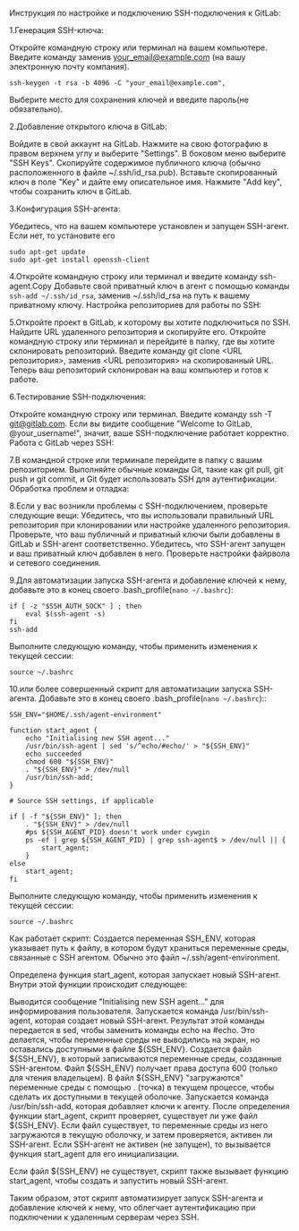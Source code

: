 Инструкция по настройке и подключению SSH-подключения к GitLab:

1.Генерация SSH-ключа:

Откройте командную строку или терминал на вашем компьютере.
Введите команду заменив your_email@example.com (на вашу электронную почту компания).
```
ssh-keygen -t rsa -b 4096 -C "your_email@example.com", 
```
Выберите место для сохранения ключей и введите пароль(не обязательно).

2.Добавление открытого ключа в GitLab:

Войдите в свой аккаунт на GitLab. Нажмите на свою фотографию в правом верхнем углу и выберите "Settings".
В боковом меню выберите "SSH Keys".
Скопируйте содержимое публичного ключа (обычно расположенного в файле ~/.ssh/id_rsa.pub).
Вставьте скопированный ключ в поле "Key" и дайте ему описательное имя.
Нажмите "Add key", чтобы сохранить ключ в GitLab.

3.Конфигурация SSH-агента:

Убедитесь, что на вашем компьютере установлен и запущен SSH-агент.
Если нет, то установите его
```
sudo apt-get update
sudo apt-get install openssh-client
```
4.Откройте командную строку или терминал и введите команду ssh-agent.Copy
Добавьте свой приватный ключ в агент с помощью команды `ssh-add ~/.ssh/id_rsa`, заменив ~/.ssh/id_rsa на путь к вашему приватному ключу.
Настройка репозиториев для работы по SSH:

5.Откройте проект в GitLab, к которому вы хотите подключиться по SSH.
Найдите URL удаленного репозитория и скопируйте его.
Откройте командную строку или терминал и перейдите в папку, где вы хотите склонировать репозиторий.
Введите команду git clone <URL репозитория>, заменив <URL репозитория> на скопированный URL.
Теперь ваш репозиторий склонирован на ваш компьютер и готов к работе.

6.Тестирование SSH-подключения:

Откройте командную строку или терминал.
Введите команду ssh -T git@gitlab.com.
Если вы видите сообщение "Welcome to GitLab, @your_username!", значит, ваше SSH-подключение работает корректно.
Работа с GitLab через SSH:

7.В командной строке или терминале перейдите в папку с вашим репозиторием.
Выполняйте обычные команды Git, такие как git pull, git push и git commit, и Git будет использовать SSH для аутентификации.
Обработка проблем и отладка:

8.Если у вас возникли проблемы с SSH-подключением, проверьте следующие вещи:
Убедитесь, что вы использовали правильный URL репозитория при клонировании или настройке удаленного репозитория.
Проверьте, что ваш публичный и приватный ключи были добавлены в GitLab и SSH-агент соответственно.
Убедитесь, что SSH-агент запущен и ваш приватный ключ добавлен в него.
Проверьте настройки файрвола и сетевого соединения.


9.Для автоматизации запуска SSH-агента и добавление ключей к нему, добавьте это в конец своего .bash_profile(`nano ~/.bashrc`):

```
if [ -z "$SSH_AUTH_SOCK" ] ; then
    eval $(ssh-agent -s)
fi
ssh-add
```
Выполните следующую команду, чтобы применить изменения к текущей сессии:
```
source ~/.bashrc
```
10.или более совершенный скрипт для автоматизации запуска SSH-агента. Добавьте это в конец своего .bash_profile(`nano ~/.bashrc`)::
```
SSH_ENV="$HOME/.ssh/agent-environment"

function start_agent {
    echo "Initialising new SSH agent..."
    /usr/bin/ssh-agent | sed 's/^echo/#echo/' > "${SSH_ENV}"
    echo succeeded
    chmod 600 "${SSH_ENV}"
    . "${SSH_ENV}" > /dev/null
    /usr/bin/ssh-add;
}

# Source SSH settings, if applicable

if [ -f "${SSH_ENV}" ]; then
    . "${SSH_ENV}" > /dev/null
    #ps ${SSH_AGENT_PID} doesn't work under cywgin
    ps -ef | grep ${SSH_AGENT_PID} | grep ssh-agent$ > /dev/null || {
        start_agent;
    }
else
    start_agent;
fi
```
Выполните следующую команду, чтобы применить изменения к текущей сессии:
```
source ~/.bashrc
```
Как работает скрипт:
Создается переменная SSH_ENV, которая указывает путь к файлу, в котором будут храниться переменные среды, связанные с SSH агентом. Обычно это файл ~/.ssh/agent-environment.

Определена функция start_agent, которая запускает новый SSH-агент. Внутри этой функции происходит следующее:

Выводится сообщение "Initialising new SSH agent..." для информирования пользователя.
Запускается команда /usr/bin/ssh-agent, которая создает новый SSH-агент. Результат этой команды передается в sed, чтобы заменить команды echo на #echo. Это делается, чтобы переменные среды не выводились на экран, но оставались доступными в файле ${SSH_ENV}.
Создается файл ${SSH_ENV}, в который записываются переменные среды, созданные SSH-агентом.
Файл ${SSH_ENV} получает права доступа 600 (только для чтения владельцем).
В файл ${SSH_ENV} "загружаются" переменные среды с помощью . (точка) в текущем процессе, чтобы сделать их доступными в текущей оболочке.
Запускается команда /usr/bin/ssh-add, которая добавляет ключи к агенту.
После определения функции start_agent, скрипт проверяет, существует ли уже файл ${SSH_ENV}. Если файл существует, то переменные среды из него загружаются в текущую оболочку, и затем проверяется, активен ли SSH-агент. Если SSH-агент не активен (не запущен), то вызывается функция start_agent для его инициализации.

Если файл ${SSH_ENV} не существует, скрипт также вызывает функцию start_agent, чтобы создать и запустить новый SSH-агент.

Таким образом, этот скрипт автоматизирует запуск SSH-агента и добавление ключей к нему, что облегчает аутентификацию при подключении к удаленным серверам через SSH.